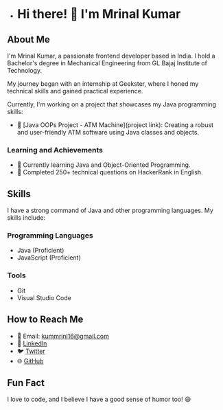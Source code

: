 - # Hi there! 👋 I'm Mrinal Kumar

## About Me
I'm Mrinal Kumar, a passionate frontend developer based in India. I hold a Bachelor's degree in Mechanical Engineering from GL Bajaj Institute of Technology.

My journey began with an internship at Geekster, where I honed my technical skills and gained practical experience.

Currently, I'm working on a project that showcases my Java programming skills:

- 🔭 [Java OOPs Project - ATM Machine](project link): Creating a robust and user-friendly ATM software using Java classes and objects.

### Learning and Achievements
- 🌱 Currently learning Java and Object-Oriented Programming.
- 🚀 Completed 250+ technical questions on HackerRank in English.

## Skills
I have a strong command of Java and other programming languages. My skills include:

### Programming Languages
- Java (Proficient)
- JavaScript (Proficient)



### Tools
- Git
- Visual Studio Code

## How to Reach Me
- 📧 Email: [kummrinl16@gmail.com](mailto:kummrinl16@gmail.com)
- 💼 [LinkedIn](https://www.linkedin.com/in/mrinal-kumar-089849259)
- 🐦 [Twitter](https://twitter.com/mrinalkuma31194)
- 🌐 [GitHub](https://github.com/mrinakumar)

## Fun Fact
I love to code, and I believe I have a good sense of humor too! 😄

